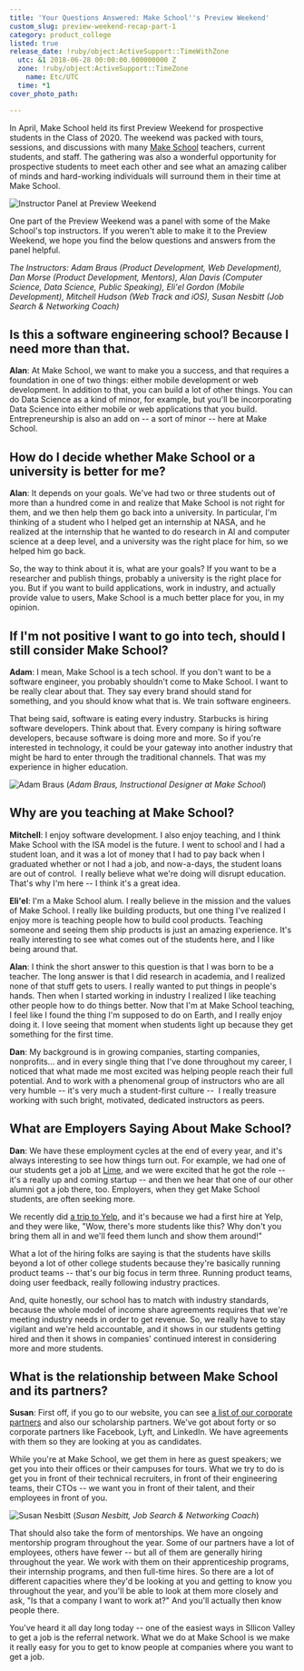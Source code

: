 ```yaml
---
title: 'Your Questions Answered: Make School''s Preview Weekend'
custom_slug: preview-weekend-recap-part-1
category: product_college
listed: true
release_date: !ruby/object:ActiveSupport::TimeWithZone
  utc: &1 2018-06-28 00:00:00.000000000 Z
  zone: !ruby/object:ActiveSupport::TimeZone
    name: Etc/UTC
  time: *1
cover_photo_path: 

---
```

In April, Make School held its first Preview Weekend for prospective students in the Class of 2020. The weekend was packed with tours, sessions, and discussions with many [Make School](https://www.makeschool.com/product-college) teachers, current students, and staff. The gathering was also a wonderful opportunity for prospective students to meet each other and see what an amazing caliber of minds and hard-working individuals will surround them in their time at Make School.

![Instructor Panel at Preview Weekend](https://res.cloudinary.com/makeschool/image/upload/v1530226706/Blog/Make_School_Preview_Day_90_web.jpg)

One part of the Preview Weekend was a panel with some of the Make School's top instructors. If you weren't able to make it to the Preview Weekend, we hope you find the below questions and answers from the panel helpful.

_The Instructors: Adam Braus (Product Development, Web Development), Dan Morse (Product Development, Mentors), Alan Davis (Computer Science, Data Science, Public Speaking), Eli'el Gordon (Mobile Development), Mitchell Hudson (Web Track and iOS), Susan Nesbitt (Job Search & Networking Coach)_

## Is this a software engineering school? Because I need more than that.

__Alan__: At Make School, we want to make you a success, and that requires a foundation in one of two things: either mobile development or web development. In addition to that, you can build a lot of other things. You can do Data Science as a kind of minor, for example, but you'll be incorporating Data Science into either mobile or web applications that you build. Entrepreneurship is also an add on -- a sort of minor -- here at Make School.

## How do I decide whether Make School or a university is better for me?

__Alan__: It depends on your goals. We've had two or three students out of more than a hundred come in and realize that Make School is not right for them, and we then help them go back into a university. In particular, I'm thinking of a student who I helped get an internship at NASA, and he realized at the internship that he wanted to do research in AI and computer science at a deep level, and a university was the right place for him, so we helped him go back.

So, the way to think about it is, what are your goals? If you want to be a researcher and publish things, probably a university is the right place for you. But if you want to build applications, work in industry, and actually provide value to users, Make School is a much better place for you, in my opinion.

## If I'm not positive I want to go into tech, should I still consider Make School?

__Adam__: I mean, Make School is a tech school. If you don't want to be a software engineer, you probably shouldn't come to Make School. I want to be really clear about that. They say every brand should stand for something, and you should know what that is. We train software engineers.

That being said, software is eating every industry. Starbucks is hiring software developers. Think about that. Every company is hiring software developers, because software is doing more and more. So if you're interested in technology, it could be your gateway into another industry that might be hard to enter through the traditional channels. That was my experience in higher education.

![Adam Braus](https://res.cloudinary.com/makeschool/image/upload/v1530226787/Blog/Make_School_Preview_Day_93_web.jpg)
(_Adam Braus, Instructional Designer at Make School_)

## Why are you teaching at Make School?

__Mitchell__: I enjoy software development. I also enjoy teaching, and I think Make School with the ISA model is the future. I went to school and I had a student loan, and it was a lot of money that I had to pay back when I graduated whether or not I had a job, and now-a-days, the student loans are out of control.  I really believe what we're doing will disrupt education. That's why I'm here -- I think it's a great idea.

__Eli'el__: I'm a Make School alum. I really believe in the mission and the values of Make School. I really like building products, but one thing I've realized I enjoy more is teaching people how to build cool products. Teaching someone and seeing them ship products is just an amazing experience. It's really interesting to see what comes out of the students here, and I like being around that.

__Alan__: I think the short answer to this question is that I was born to be a teacher. The long answer is that I did research in academia, and I realized none of that stuff gets to users. I really wanted to put things in people's hands. Then when I started working in industry I realized I like teaching other people how to do things better. Now that I'm at Make School teaching, I feel like I found the thing I'm supposed to do on Earth, and I really enjoy doing it. I love seeing that moment when students light up because they get something for the first time.

__Dan__: My background is in growing companies, starting companies, nonprofits... and in every single thing that I've done throughout my career, I noticed that what made me most excited was helping people reach their full potential. And to work with a phenomenal group of instructors who are all very humble -- it's very much a student-first culture --  I really treasure working with such bright, motivated, dedicated instructors as peers.

## What are Employers Saying About Make School?

__Dan__: We have these employment cycles at the end of every year, and it's always interesting to see how things turn out. For example, we had one of our students get a job at [Lime](https://www.limebike.com/), and we were excited that he got the role -- it's a really up and coming startup -- and then we hear that one of our other alumni got a job there, too. Employers, when they get Make School students, are often seeking more.

We recently did [a trip to Yelp](https://www.makeschool.com/blog/yelp-welcomes-make-school-students-with-open-arms), and it's because we had a first hire at Yelp, and they were like, "Wow, there's more students like this? Why don't you bring them all in and we'll feed them lunch and show them around!"

What a lot of the hiring folks are saying is that the students have skills beyond a lot of other college students because they're basically running product teams -- that's our big focus in term three. Running product teams, doing user feedback, really following industry practices.

And, quite honestly, our school has to match with industry standards, because the whole model of income share agreements requires that we're meeting industry needs in order to get revenue. So, we really have to stay vigilant and we're held accountable, and it shows in our students getting hired and then it shows in companies' continued interest in considering more and more students.

## What is the relationship between Make School and its partners?

__Susan__: First off, if you go to our website, you can see [a list of our corporate partners](https://www.makeschool.com/partners) and also our scholarship partners. We've got about forty or so corporate partners like Facebook, Lyft, and LinkedIn. We have agreements with them so they are looking at you as candidates.

While you're at Make School, we get them in here as guest speakers; we get you into their offices or their campuses for tours. What we try to do is get you in front of their technical recruiters, in front of their engineering teams, their CTOs -- we want you in front of their talent, and their employees in front of you.

![Susan Nesbitt](https://res.cloudinary.com/makeschool/image/upload/v1530226792/Blog/Make_School_Preview_Day_113_web.jpg)
(_Susan Nesbitt, Job Search & Networking Coach_)

That should also take the form of mentorships. We have an ongoing mentorship program throughout the year. Some of our partners have a lot of employees, others have fewer -- but all of them are generally hiring throughout the year. We work with them on their apprenticeship programs, their internship programs, and then full-time hires. So there are a lot of different capacities where they'd be looking at you and getting to know you throughout the year, and you'll be able to look at them more closely and ask, "Is that a company I want to work at?" And you'll actually then know people there.

You've heard it all day long today -- one of the easiest ways in SIlicon Valley to get a job is the referral network. What we do at Make School is we make it really easy for you to get to know people at companies where you want to get a job.